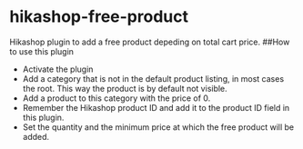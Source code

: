 # hikashop-free-product
Hikashop plugin to add a free product depeding on total cart price.
##How to use this plugin
* Activate the plugin
* Add a category that is not in the default product listing, in most cases the root. This way the product is by default not visible.
* Add a product to this category with the price of 0.
* Remember the Hikashop product ID and add it to the product ID field in this plugin.
* Set the quantity and the minimum price at which the free product will be added.
